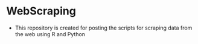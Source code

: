 # WebScraping 

* This repository is created for posting the scripts for scraping data from the web using R and Python
